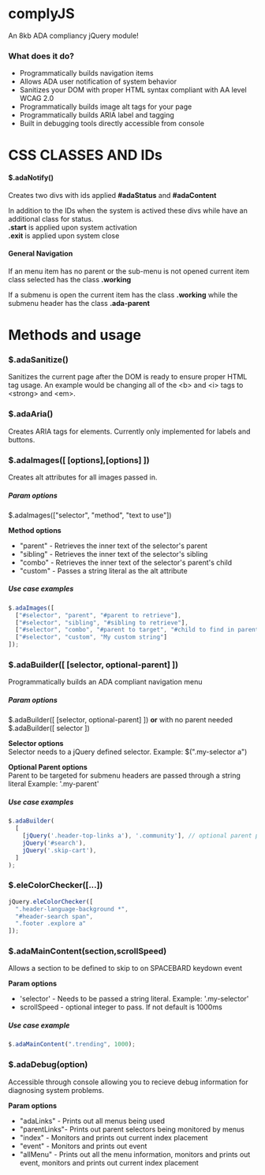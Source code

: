 # complyJS
An 8kb ADA compliancy jQuery module!

### What does it do?
* Programmatically builds navigation items
* Allows ADA user notification of system behavior
* Sanitizes your DOM with proper HTML syntax compliant with AA level WCAG 2.0
* Programmatically builds image alt tags for your page
* Programmatically builds ARIA label and tagging
* Built in debugging tools directly accessible from console

# CSS CLASSES AND IDs
#### $.adaNotify()
Creates two divs with ids applied **#adaStatus** and **#adaContent**
  
In addition to the IDs when the system is actived these divs while have an additional class for status.  
**.start** is applied upon system activation  
**.exit** is applied upon system close

#### General Navigation
If an menu item has no parent or the sub-menu is not opened current item class selected has the class **.working**
  
If a submenu is open the current item has the class **.working** while the submenu header has the class **.ada-parent**

# Methods and usage
### $.adaSanitize()
Sanitizes the current page after the DOM is ready to ensure proper HTML tag usage. An example would be changing all of the \<b\> and \<i\> tags to \<strong\> and \<em\>. 

### $.adaAria()
Creates ARIA tags for elements. Currently only implemented for labels and buttons. 

### $.adaImages([ [options],[options] ])
Creates alt attributes for all images passed in.

##### Param options
$.adaImages(["selector", "method", "text to use"])

**Method options**  
* "parent" - Retrieves the inner text of the selector's parent
* "sibling" - Retrieves the inner text of the selector's sibling
* "combo" - Retrieves the inner text of the selector's parent's child 
* "custom" - Passes a string literal as the alt attribute

##### Use case examples
```javascript
$.adaImages([
  ["#selector", "parent", "#parent to retrieve"],
  ["#selector", "sibling", "#sibling to retrieve"],
  ["#selector", "combo", "#parent to target", "#child to find in parent"],
  ["#selector", "custom", "My custom string"]
]);
```
### $.adaBuilder([ [selector, optional-parent] ])
Programmatically builds an ADA compliant navigation menu

##### Param options
$.adaBuilder([ [selector, optional-parent] ]) **or** with no parent needed $.adaBuilder([ selector ])

**Selector options**  
Selector needs to a jQuery defined selector. Example: $(".my-selector a")

**Optional Parent options**  
Parent to be targeted for submenu headers are passed through a string literal Example: '.my-parent'

##### Use case examples
```javascript
$.adaBuilder(
  [
    [jQuery('.header-top-links a'), '.community'], // optional parent param used
    jQuery('#search'),
    jQuery('.skip-cart'),
  ]
);
```
### $.eleColorChecker([...])
```javascript
jQuery.eleColorChecker([
  ".header-language-background *",
  "#header-search span",
  ".footer .explore a"
]);
```

### $.adaMainContent(section,scrollSpeed)
Allows a section to be defined to skip to on SPACEBARD keydown event

**Param options**
* 'selector' - Needs to be passed a string literal. Example: '.my-selector'
* scrollSpeed - optional integer to pass. If not default is 1000ms

##### Use case example
```javascript
$.adaMainContent(".trending", 1000);
```

### $.adaDebug(option)
Accessible through console allowing you to recieve debug information for diagnosing system problems.

**Param options**
* "adaLinks" - Prints out all menus being used
* "parentLinks"- Prints out parent selectors being monitored by menus
* "index" - Monitors and prints out current index placement
* "event" - Monitors and prints out event
* "allMenu" - Prints out all the menu information, monitors and prints out event, monitors and prints out current index placement
